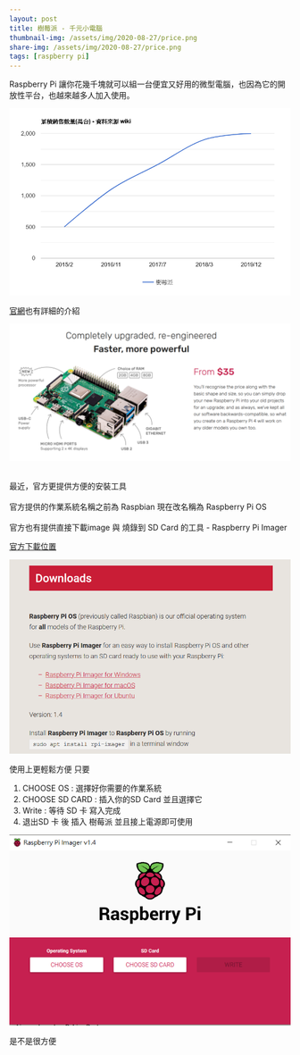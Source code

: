 ```yaml
---
layout: post
title: 樹莓派 - 千元小電腦
thumbnail-img: /assets/img/2020-08-27/price.png
share-img: /assets/img/2020-08-27/price.png
tags: [raspberry pi]
---
```


Raspberry Pi 讓你花幾千塊就可以組一台便宜又好用的微型電腦，也因為它的開放性平台，也越來越多人加入使用。

![chart](/assets/img/2020-08-27/avatar-icon.png)

[官網](www.raspberrypi.org/products/raspberry-pi-4-model-b/)也有詳細的介紹

![price](/assets/img/2020-08-27/price.png)

<br>最近，官方更提供方便的安裝工具<br/>
<br>官方提供的作業系統名稱之前為 Raspbian 現在改名稱為 Raspberry Pi OS<br/>
<br>官方也有提供直接下載image 與 燒錄到 SD Card 的工具 - Raspberry Pi Imager<br/>

[官方下載位置](www.raspberrypi.org/downloads/)

![image download](/assets/img/2020-08-27/image_download.png)

使用上更輕鬆方便
只要
1. CHOOSE OS : 選擇好你需要的作業系統
2. CHOOSE SD CARD : 插入你的SD Card 並且選擇它
3. Write : 等待 SD 卡 寫入完成
4. 退出SD 卡 後 插入 樹莓派 並且接上電源即可使用

![flash_image](/assets/img/2020-08-27/flash_image.png)

是不是很方便
